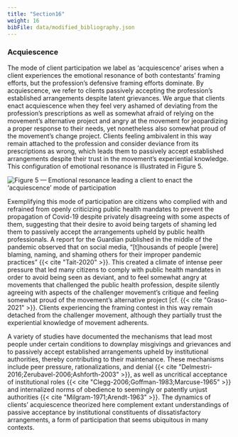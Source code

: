 ```yaml
---
title: "Section16"
weight: 16
bibFile: data/modified_bibliography.json
---
```


### Acquiescence

The mode of client participation we label as ‘acquiescence’ arises when a client experiences the emotional resonance of both contestants’ framing efforts, but the profession’s defensive framing efforts dominate. By acquiescence, we refer to clients passively accepting the profession’s established arrangements despite latent grievances. We argue that clients enact acquiescence when they feel very ashamed of deviating from the profession’s prescriptions as well as somewhat afraid of relying on the movement’s alternative project and angry at the movement for jeopardizing a proper response to their needs, yet nonetheless also somewhat proud of the movement’s change project. Clients feeling ambivalent in this way remain attached to the profession and consider deviance from its prescriptions as wrong, which leads them to passively accept established arrangements despite their trust in the movement’s experiential knowledge. This configuration of emotional resonance is illustrated in Figure 5.

![Figure 5 — Emotional resonance leading a client to enact the ‘acquiescence’ mode of participation](images/janettemujicahnu6051-6611ce8510bcfdd47968f6deb78e86f2.png)

Exemplifying this mode of participation are citizens who complied with and refrained from openly criticizing public health mandates to prevent the propagation of Covid-19 despite privately disagreeing with some aspects of them, suggesting that their desire to avoid being targets of shaming led them to passively accept the arrangements upheld by public health professionals. A report for the Guardian published in the middle of the pandemic observed that on social media, “[t]housands of people [were] blaming, naming, and shaming others for their improper pandemic practices” {{< cite "Tait-2020" >}}. This created a climate of intense peer pressure that led many citizens to comply with public health mandates in order to avoid being seen as deviant, and to feel somewhat angry at movements that challenged the public health profession, despite silently agreeing with aspects of the challenger movement’s critique and feeling somewhat proud of the movement’s alternative project [cf. {{< cite "Graso-2021" >}}. Clients experiencing the framing contest in this way remain detached from the challenger movement, although they partially trust the experiential knowledge of movement adherents.

A variety of studies have documented the mechanisms that lead most people under certain conditions to downplay misgivings and grievances and to passively accept established arrangements upheld by institutional authorities, thereby contributing to their maintenance. These mechanisms include peer pressure, rationalizations, and denial {{< cite "Delmestri-2016;Zerubavel-2006;Ashforth-2003" >}}, as well as uncritical acceptance of institutional roles {{< cite "Clegg-2006;Goffman-1983;Marcuse-1965" >}} and internalized norms of obedience to seemingly or patently unjust authorities {{< cite "Milgram-1971;Arendt-1963" >}}. The dynamics of clients’ acquiescence theorized here complement extant understandings of passive acceptance by institutional constituents of dissatisfactory arrangements, a form of participation that seems ubiquitous in many contexts.
